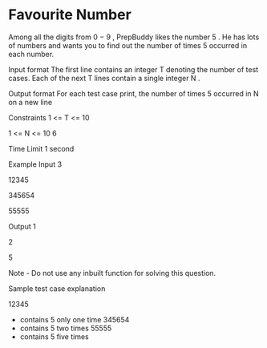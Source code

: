 # Favourite Number
Among all the digits from 
0
−
9
, PrepBuddy likes the number 
5
. He has lots of numbers and wants you to find out the number of times 
5
 occurred in each number.

Input format
The first line contains an integer 
T
 denoting the number of test cases.
Each of the next 
T
 lines contain a single integer 
N
.

Output format
For each test case print, the number of times 
5
 occurred in 
N
 on a new line

Constraints
1
<=
T
<=
10

1
<=
N
<=
10
6

Time Limit
1
 second

Example
Input
3

12345

345654

55555

Output
1

2

5

Note - Do not use any inbuilt function for solving this question.

Sample test case explanation 

12345
  -    contains 
5
 only one time
345654
 -    contains 
5
 two times
55555
  -    contains 
5
 five times

